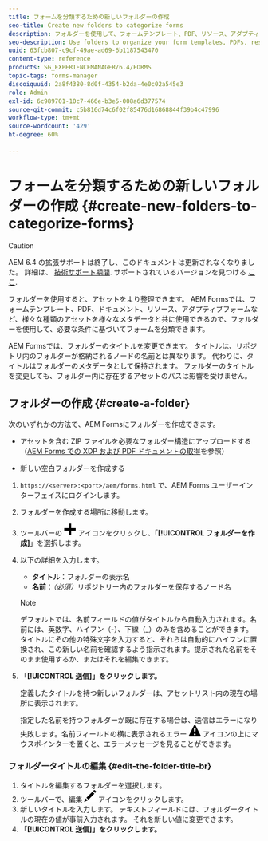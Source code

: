 ```yaml
---
title: フォームを分類するための新しいフォルダーの作成
seo-title: Create new folders to categorize forms
description: フォルダーを使用して、フォームテンプレート、PDF、リソース、アダプティブフォームを整理します。
seo-description: Use folders to organize your form templates, PDFs, resources, and adaptive forms.
uuid: 63fcb807-c9cf-49ae-ad69-6b1187543470
content-type: reference
products: SG_EXPERIENCEMANAGER/6.4/FORMS
topic-tags: forms-manager
discoiquuid: 2a8f4380-8d0f-4354-b2da-4e0c02a545e3
role: Admin
exl-id: 6c989701-10c7-466e-b3e5-008a6d377574
source-git-commit: c5b816d74c6f02f85476d16868844f39b4c47996
workflow-type: tm+mt
source-wordcount: '429'
ht-degree: 60%

---
```


# フォームを分類するための新しいフォルダーの作成 {#create-new-folders-to-categorize-forms}

>[!CAUTION]
>
>AEM 6.4 の拡張サポートは終了し、このドキュメントは更新されなくなりました。 詳細は、 [技術サポート期間](https://helpx.adobe.com/jp/support/programs/eol-matrix.html). サポートされているバージョンを見つける [ここ](https://experienceleague.adobe.com/docs/?lang=ja).

フォルダーを使用すると、アセットをより整理できます。 AEM Formsでは、フォームテンプレート、PDF、ドキュメント、リソース、アダプティブフォームなど、様々な種類のアセットを様々なメタデータと共に使用できるので、フォルダーを使用して、必要な条件に基づいてフォームを分類できます。

AEM Formsでは、フォルダーのタイトルを変更できます。 タイトルは、リポジトリ内のフォルダーが格納されるノードの名前とは異なります。 代わりに、タイトルはフォルダーのメタデータとして保持されます。 フォルダーのタイトルを変更しても、フォルダー内に存在するアセットのパスは影響を受けません。

## フォルダーの作成 {#create-a-folder}

次のいずれかの方法で、AEM Formsにフォルダーを作成できます。

* アセットを含む ZIP ファイルを必要なフォルダー構造にアップロードする（[AEM Forms での XDP および PDF ドキュメントの取得](/help/forms/using/get-xdp-pdf-documents-aem.md)を参照）

* 新しい空白フォルダーを作成する

1. `https://<server>:<port>/aem/forms.html` で、AEM Forms ユーザーインターフェイスにログインします。
1. フォルダーを作成する場所に移動します。
1. ツールバーの ![aem6forms_add](assets/aem6forms_add.png) アイコンをクリックし、「**[!UICONTROL フォルダーを作成]**」を選択します。

1. 以下の詳細を入力します。

   * **タイトル**：フォルダーの表示名
   * **名前**：*（必須）*&#x200B;リポジトリー内のフォルダーを保存するノード名

   >[!NOTE]
   >
   >デフォルトでは、名前フィールドの値がタイトルから自動入力されます。名前には、英数字、ハイフン（-）、下線（_）のみを含めることができます。タイトルにその他の特殊文字を入力すると、それらは自動的にハイフンに置換され、この新しい名前を確認するよう指示されます。提示された名前をそのまま使用するか、またはそれを編集できます。

1. 「**[!UICONTROL 送信]」をクリックします。**

   定義したタイトルを持つ新しいフォルダーは、アセットリスト内の現在の場所に表示されます。

   指定した名前を持つフォルダーが既に存在する場合は、送信はエラーになり失敗します。名前フィールドの横に表示されるエラー ![aem6forms_error_alert](assets/aem6forms_error_alert.png) アイコンの上にマウスポインターを置くと、エラーメッセージを見ることができます。

### フォルダータイトルの編集 {#edit-the-folder-title-br}

1. タイトルを編集するフォルダーを選択します。
1. ツールバーで、編集 ![aem6forms_edit](assets/aem6forms_edit.png) アイコンをクリックします。
1. 新しいタイトルを入力します。 テキストフィールドには、フォルダータイトルの現在の値が事前入力されます。 それを新しい値に変更できます。
1. 「**[!UICONTROL 送信]」をクリックします。**
